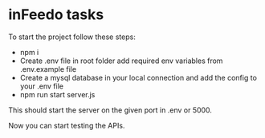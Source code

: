 # inFeedo tasks

To start the project follow these steps:
- npm i
- Create .env file in root folder add required env variables from .env.example file
- Create a mysql database in your local connection and add the config to your .env file
- npm run start server.js

This should start the server on the given port in .env or 5000.

Now you can start testing the APIs.

